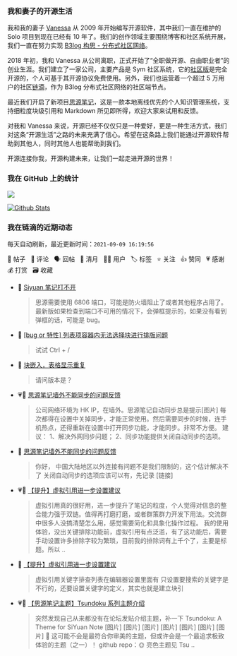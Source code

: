 ### 我和妻子的开源生活

我和我的妻子 [Vanessa](https://github.com/Vanessa219) 从 2009 年开始编写开源软件，其中我们一直在维护的 Solo 项目到现在已经有 10 年了。我们的创作领域主要围绕博客和社区系统开展，我们一直在努力实现 [B3log 构思 - 分布式社区网络](https://ld246.com/article/1546941897596)。

2018 年初，我和 Vanessa 从公司离职，正式开始了“全职做开源、自由职业者”的创业生涯。我们建立了一家公司，主要产品是 Sym 社区系统，它的[社区版](https://github.com/88250/symphony)是完全开源的，个人可基于其开源协议免费使用。另外，我们也运营着一个超过 5 万用户的社区[链滴](https://ld246.com)，作为 B3log 分布式社区网络的社区端节点。

最近我们开启了新项目[思源笔记](https://github.com/siyuan-note/siyuan)，这是一款本地离线优先的个人知识管理系统，支持细粒度块级引用和 Markdown 所见即所得，欢迎大家来试用和反馈。

对我和 Vanessa 来说，开源已经不仅仅只是一种爱好，更是一种生活方式，我们对这条“开源生活”之路的未来充满了信心。希望在这条路上我们能通过开源软件帮助到其他人，同时其他人也能帮助到我们。

开源连接你我，开源构建未来，让我们一起走进开源的世界！

### 我在 GitHub 上的统计

<a title="Hits" target="_blank" href="https://github.com/88250/88250"><img src="https://hits.b3log.org/88250/88250.svg"></a>

[![Github Stats](https://github-readme-stats.vercel.app/api?username=88250&theme=tokyonight&show_icons=true)](https://github.com/88250)

<!--events start -->

### 我在链滴的近期动态

每天自动刷新，最近更新时间：`2021-09-09 16:19:56`

📝 帖子 &nbsp; 💬 评论 &nbsp; 🗣 回帖 &nbsp; 🌙 清月 &nbsp; 👨‍💻 用户 &nbsp; 🏷️ 标签 &nbsp; ⭐️ 关注 &nbsp; 👍 赞同 &nbsp; 💗 感谢 &nbsp; 💰 打赏 &nbsp; 🗃 收藏

* 💬 [Siyuan 笔记打不开](https://ld246.com/article/1631173591364/comment/1631175202108#comments)

  > 思源需要使用 6806 端口，可能是防火墙阻止了或者其他程序占用了。 最新版如果检查到端口不可用的情况下，会弹框提示的，如果没有看到弹框的话，可能是 bug。
* 💬 [[bug or 特性] 列表项容器内无法选择块进行排版问题](https://ld246.com/article/1631173026095/comment/1631174954518#comments)

  > 试试 Ctrl + /
* 💬 [块嵌入，表格显示重复](https://ld246.com/article/1631172970951/comment/1631174876598#comments)

  > 请问版本是？
* 💗📝 [思源笔记墙外不能同步的问题反馈](https://ld246.com/article/1631170669037)

  > 公司网络环境为 HK IP，在墙外。思源笔记自动同步总是提示[图片] 每次都得在设置中关掉同步，才能正常使用。然后需要同步的时候，连手机热点，还得重新在设置中打开同步功能，才能同步。非常不方便。 建议： 1、解决外网同步问题； 2、同步功能提供关闭自动同步的选项。
* 💬 [思源笔记墙外不能同步的问题反馈](https://ld246.com/article/1631170669037/comment/1631174782280#comments)

  > 你好， 中国大陆地区以外连接有问题不是我们限制的，这个估计解决不了 关闭自动同步的选项应该可以有，先记录 [链接]
* 💗📝 [【提升】虚拟引用进一步设置建议](https://ld246.com/article/1631162560109)

  > 虚拟引用真的很好用，进一步提升了笔记的粒度，个人觉得对信息的整合能力强于双链。值得再打磨打磨，或者群策群力开发下用法。交流群中很多人没搞清楚怎么用，感觉需要简化和具象化操作过程。 我的使用体验，没出关键排除功能前，虚拟引用有点泛滥，有了这功能后，需要手动设置许多排除字较为繁琐，目前我的排除词有上千个了，主要是标题。所以 ..
* 💬 [【提升】虚拟引用进一步设置建议](https://ld246.com/article/1631162560109/comment/1631174559204#comments)

  > 虚拟引用关键字排查列表在编辑器设置里面有 只设置要搜索的关键字是不行的，还要设置关键字的定义，其实也就是建立块引
* 💗📝 [【思源笔记主题】Tsundoku 系列主题介绍](https://ld246.com/article/1631163881390)

  > 突然发现自己从来都没有在论坛发贴介绍主题，补一下 Tsundoku: A Theme for SiYuan Note [图片] [图片] [图片] [图片] [图片] [图片] [图片] 🎠 这可能不会是最符合你审美的主题，但或许会是一个最追求极致体验的主题（之一）！ github repo：🌞 亮色主题见 Tsu ..


<!--events end -->
